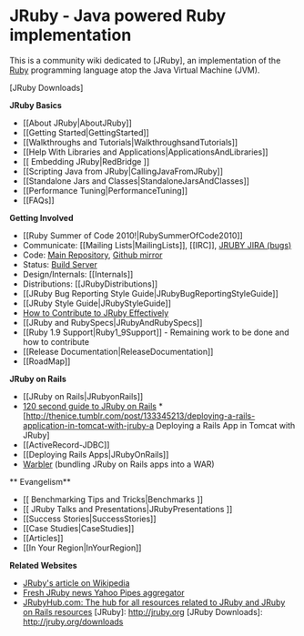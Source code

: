 JRuby - Java powered Ruby implementation
========================================
This is a community wiki dedicated to [JRuby], an implementation of the [Ruby](http://www.ruby-lang.org/en) programming language atop the Java Virtual Machine (JVM).

[JRuby Downloads]

**JRuby Basics**

* [[About JRuby|AboutJRuby]]
* [[Getting Started|GettingStarted]]
* [[Walkthroughs and Tutorials|WalkthroughsandTutorials]]
* [[Help With Libraries and Applications|ApplicationsAndLibraries]]
* [[ Embedding JRuby|RedBridge ]]
* [[Scripting Java from JRuby|CallingJavaFromJRuby]]
* [[Standalone Jars and Classes|StandaloneJarsAndClasses]]
* [[Performance Tuning|PerformanceTuning]]
* [[FAQs]]

**Getting Involved**

* [[Ruby Summer of Code 2010!|RubySummerOfCode2010]]
* Communicate: [[Mailing Lists|MailingLists]], [[IRC]], [JRUBY JIRA (bugs)](http://jira.codehaus.org/browse/)
* Code: [Main Repository](http://jruby.org/git), [Github mirror](http://github.com/jruby/jruby/tree/master)
* Status: [Build Server](http://ci.jruby.org)
* Design/Internals: [[Internals]]
* Distributions: [[JRubyDistributions]]
* [[JRuby Bug Reporting Style Guide|JRubyBugReportingStyleGuide]]
* [[JRuby Style Guide|JRubyStyleGuide]]
* [How to Contribute to JRuby Effectively](http://blog.emptyway.com/2008/03/27/how-to-contribute-to-jruby-effectively)
* [[JRuby and RubySpecs|JRubyAndRubySpecs]]
* [[Ruby 1.9 Support|Ruby1_9Support]] - Remaining work to be done and how to contribute
* [[Release Documentation|ReleaseDocumentation]]
* [[RoadMap]]

**JRuby on Rails**

* [[JRuby on Rails|JRubyonRails]]
* [120 second guide to JRuby on Rails](http://blog.emptyway.com/2008/04/08/120-seconds-guide-to-jruby-on-rails)
*[http://thenice.tumblr.com/post/133345213/deploying-a-rails-application-in-tomcat-with-jruby-a Deploying a Rails App in Tomcat with JRuby]
* [[ActiveRecord-JDBC]]
* [[Deploying Rails Apps|JRubyOnRails]]   
* <a href="{{project warbler page Home}}">Warbler</a> (bundling JRuby on Rails apps into a WAR)

** Evangelism**

* [[ Benchmarking Tips and Tricks|Benchmarks ]]
* [[ JRuby Talks and Presentations|JRubyPresentations ]]
* [[Success Stories|SuccessStories]]
* [[Case Studies|CaseStudies]]
* [[Articles]]
* [[In Your Region|InYourRegion]]

**Related Websites**

* [JRuby's article on Wikipedia](http://en.wikipedia.org/wiki/JRuby)
* [Fresh JRuby news Yahoo Pipes aggregator](http://pipes.yahoo.com/pipes/pipe.info?_id=oCCxOv9w3BGq_aM_1vC6Jw)
* [JRubyHub.com: The hub for all resources related to JRuby and JRuby on Rails resources](http://www.jrubyhub.com)
[JRuby]: http://jruby.org
[JRuby Downloads]: http://jruby.org/downloads
